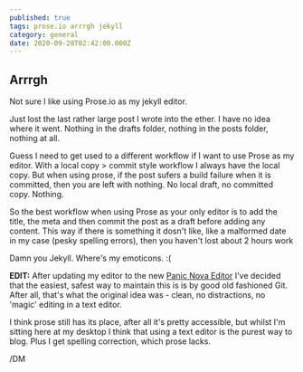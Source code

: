 ```yaml
---
published: true
tags: prose.io arrrgh jekyll
category: general
date: 2020-09-28T02:42:00.000Z
---
```

## Arrrgh

Not sure I like using Prose.io as my jekyll editor.

Just lost the last rather large post I wrote into the ether. I have no idea where it went. Nothing in the drafts folder, nothing in the posts folder, nothing at all.

Guess I need to get used to a different workflow if I want to use Prose as my editor. With a local copy > commit style workflow I always have the local copy. But when using prose, if the post sufers a build failure when it is committed, then you are left with nothing. No local draft, no committed copy. Nothing. 

So the best workflow when using Prose as your only editor is to add the title, the meta and then commit the post as a draft before adding any content. This way if there is something it dosn't like, like a malformed date in my case (pesky spelling errors), then you haven't lost about 2 hours work

Damn you Jekyll. Where's my emoticons. :(


**EDIT:** After updating my editor to the new [Panic Nova Editor](http://deeemm.com/general/2020/09/28/panic-nova.html) I've decided that the easiest, safest way to maintain this is is by good old fashioned Git. After all, that's what the original idea was - clean, no distractions, no 'magic' editing in a text editor. 

I think prose still has its place, after all it's pretty accessible, but whilst I'm sitting here at my desktop I think that using a text editor is the purest way to blog. Plus I get spelling correction, which prose lacks.

/DM
